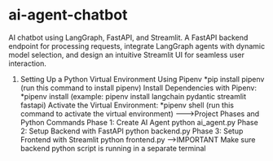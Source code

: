 # ai-agent-chatbot
AI chatbot using LangGraph, FastAPI, and Streamlit. A FastAPI backend endpoint for processing requests, integrate LangGraph agents with dynamic model selection, and design an intuitive Streamlit UI for seamless user interaction. 
1) Setting Up a Python Virtual Environment
Using Pipenv
*pip install pipenv (run this command to install pipenv)
Install Dependencies with Pipenv:
*pipenv install (example: pipenv install langchain pydantic streamlit fastapi)
Activate the Virtual Environment:
*pipenv shell (run this command to activate the virtual environment)
--->Project Phases and Python Commands
Phase 1: Create AI Agent
  python ai_agent.py
Phase 2: Setup Backend with FastAPI
 python backend.py
Phase 3: Setup Frontend with Streamlit
  python frontend.py
-->IMPORTANT
Make sure backend python script is running in a separate terminal
